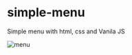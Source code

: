 # simple-menu
Simple menu with html, css and Vanila JS

![menu](https://github.com/srdjan-gr/simple-menu/assets/84479630/7b37e070-4d0f-426a-a4fe-89425e3c97d9)

